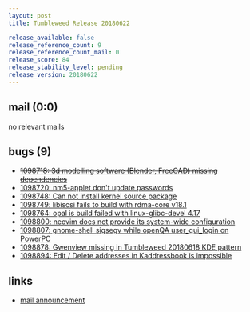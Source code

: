 ```yaml
---
layout: post
title: Tumbleweed Release 20180622

release_available: false
release_reference_count: 9
release_reference_count_mail: 0
release_score: 84
release_stability_level: pending
release_version: 20180622
---
```


## mail (0:0)

no relevant mails

## bugs (9)

<!--more-->

- ~~[1098718: 3d modelling software (Blender, FreeCAD) missing dependencies](https://bugzilla.opensuse.org/show_bug.cgi?id=1098718)~~
- [1098720: nm5-applet don't update passwords](https://bugzilla.opensuse.org/show_bug.cgi?id=1098720)
- [1098748: Can not install kernel source package](https://bugzilla.opensuse.org/show_bug.cgi?id=1098748)
- [1098749: libiscsi fails to build with rdma-core v18.1](https://bugzilla.opensuse.org/show_bug.cgi?id=1098749)
- [1098764: opal is build failed with linux-glibc-devel 4.17](https://bugzilla.opensuse.org/show_bug.cgi?id=1098764)
- [1098800: neovim does not provide its system-wide configuration](https://bugzilla.opensuse.org/show_bug.cgi?id=1098800)
- [1098807: gnome-shell sigsegv while openQA user_gui_login on PowerPC](https://bugzilla.opensuse.org/show_bug.cgi?id=1098807)
- [1098878: Gwenview missing in Tumbleweed 20180618 KDE pattern](https://bugzilla.opensuse.org/show_bug.cgi?id=1098878)
- [1098894: Edit / Delete addresses in Kaddressbook is impossible](https://bugzilla.opensuse.org/show_bug.cgi?id=1098894)



## links

- [mail announcement](https://lists.opensuse.org/opensuse-factory/2018-06/msg00285.html)
